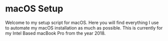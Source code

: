 # macOS Setup

Welcome to my setup script for macOS. Here you will find everything I use to automate my macOS installation as much as possible. This is currently for my Intel Based macBook Pro from the year 2018.

